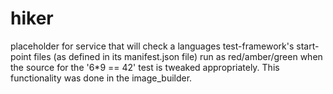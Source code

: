 # hiker

placeholder for service that will check a languages test-framework's
start-point files (as defined in its manifest.json file) run as red/amber/green
when the source for the '6*9 == 42' test is tweaked appropriately.
This functionality was done in the image_builder.
